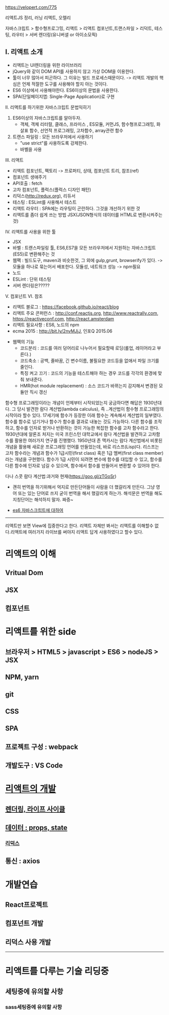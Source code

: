 https://velopert.com/775

리액트JS 정리, 러닝 리액트, 오렐리


자바스크립트 > 함수형프로그밍, 리액트 > 리액트 컴포넌트,트랜스파일 > 리덕트, 테스팅, 라우터 > 서버 렌더링(유니버셜 or 아이소모픽)


I. 리액트 소개
 - 
 - 리액트는 UI렌더링을 위한 라이브러리
 - jQuery와 같이 DOM API를 사용하지 않고 가상 DOM을 이용한다.
 - 툴이 너무 많아서 피곤하다. 그 이유는 빌드 프로세스때문이다.
 	-> 리액트 개발의 핵심은 언제 적절한 도구를 사용해야 할지 아는 것이다.
 - ES6 이상에서 사용해야한다. ES6이상의 문법을 사용한다.
 - SPA(단일페이지앱: Single-Page Application)로 구현

II. 리액트를 하기위한 자바스크립트 문법익히기
 1. ES6이상의 자바스크립트를 알아두자.
 	- 객체, 객체 리터럴, 클래스, 프라미스 , ES모듈, 커먼JS, 함수형프로그래밍, 화살표 함수, 선언적 프로그래밍, 고차함수, array관련 함수
 2. 트랜스 파일링 : 모든 브라우저에서 사용하기
 	- "use strict"를 사용하도록 강제한다.
 	- 바벨을 사용

III. 리액트
 - 리액트 컴포넌트, 팩토리
 	-> 프로퍼티, 상태, 컴포넌트 트리, 참조(ref)
 - 컴포넌트 생애주기	
 - API호출 : fetch
 - 고차 컴포넌트, 플럭스(플럭스 디자인 패턴)
 - 리덕스(http://redux.org), 리듀서
 - 테스팅 : ESLint를 사용해서 테스트
 - 리액트 라우터 : SPA에는 라우팅이 곤란하다. 그것을 개선하기 위한 것
 - 리액트를 좀더 쉽게 쓰는 방법 JSX(JSON형식의 데이터를 HTML로 변환시켜주는 것)

IV. 리액트를 사용을 위한 툴 
 - JSX
 - 바벨 : 트랜스파일링 툴, ES6,ES7을 모든 브라우저에서 지원하는 자바스크립트(ES5)로 변환해주는 것
 - 웹팩 : 빌드도구, maven과 비슷한것, 그 외에 gulp,grunt, browserify가 있다.
          -> 모듈을 하나로 묶는어서 배포한다. 모듈성, 네트워크 성능
          -> npm필요 
 - 노드 
 - ESLint : 단위 테스팅
 - 서버 렌더링은?????
          

V. 컴포넌트
VI. 참조 
 - 리액트 블로그 : https://facebook.github.io/react/blog
 - 리액트 주요 콘퍼런스 : http://conf.reactjs.org, http://www.reactrally.com, https://reactiveconf.com, http://react.amsterdam
 - 리액트 필요사항 : ES6, 노드의 npm
 - ecma 2015 : http://bit.ly/2nvMJjJ, 인포Q 2015.06


* 웹팩의 기능
  - 코드분리 : 코드를 여러 덩어리로 나누어서 필요할때 로딩(롤업, 레이어라고 부른다.)
  - 코드축소 : 공백, 줄바꿈, 긴 변수이름, 불필요한 코드등을 없애서 파일 크기를 줄인다.
  - 특징 켜고 끄기 : 코드의 기능을 테스트해야 하는 경우 코드를 각각의 환경에 맞춰 보내준다.
  - HMR(hot module replacement) : 소스 코드가 바뀌는지 감지해서 변경된 모듈만 직시 갱신


함수형 프로그래밍이라는 개념이 언제부터 시작되었는지 궁금하다면 해답은 1930년대다. 그 당시 발견한 람다 계산법(lambda calculus), 즉 ..계산법이 함수형 프로그래밍의 시작이라 할수 있다. 17세기에 함수가 등장한 이래 함수는 계속해서 계산법의 일부였다. 함수를 함수로 넘기거나 함수가 함수를 결과로 내놓는 것도 가능하다. 다른 함수를 조작하고, 함수를 인자로 받거나 반환하는 것이 가능한 복잡한 함수를 고차 함수라고 한다. 1930년대에 알론조 처지는 미국 프린스턴 대학교에서 람다 계산법을 발견하고 고차함수를 활용한 여러가지 연구를 진행했다. 
1950년대 존 맥카시는 람다 계산법에서 비롯된 개념을 활용해 새로운 프로그래밍 언어를 만들었는데, 바로 리스프(Lisp)다. 리스프는 고차 함수라는 개념과 함수가 1급시민(first class) 혹은 1급 멤버(first class member)라는 개념을 구현했다. 함수가 1급 시민이 되려면 변수에 함수를 대입할 수 있고, 함수를 다른 함수에 인자로 넘길 수 있으며, 함수에서 함수를 만들어서 변환할 수 있어야 한다.

다나 스콧 람다 계산법:과거와 현재(https://goo.gl/zTGoSr)

* 괜히 번역을 하기위해서 억지로 만든단어들이 사람을 더 했갈리게 만든다. 그냥 영어 또는 있는 단어로 쓰지 굳이 번역을 해서 했갈리게 하는가. 해석문은 번역을 해도 지칭단어는 해석하지 말자. 짜증~

* [es6 자바스크립트에 대하여](https://www.infoq.com/news/2015/06/ecmascript-2015-es6)

---

리액트만 보면 View에 집중한다고 한다. 리액트 자체만 봐서는 리액트를 이해할수 없다.리액트에 여러가지 라이브를 써야지 리액트 답게 사용하였다고 할수 있다.

# 리액트의 이해
## Vritual Dom
## JSX
## 컴포넌트

# 리액트를 위한 side
## 브라우저 > HTML5 > javascript > ES6 > nodeJS > JSX
## NPM, yarn
## git
## CSS
## SPA
## 프로젝트 구성 : webpack
## 개발도구 : VS Code

# [리액트의 개발](react_code.md)
## [렌더링, 라이프 사이클](react_life.md)
## [데이터 : props, state](react_data.md)
### [리덕스](react_redux.md)
## 통신 : axios


# 개발연습
## React프로젝트 
## 컴포넌트 개발
## 리덕스 사용 개발

---

# 리액트를 다루는 기술 리딩중

## 세팅중에 유의할 사항
### sass세팅중에 유의할 사항

